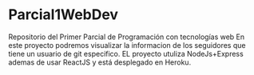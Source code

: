 # Parcial1WebDev

Repositorio del Primer Parcial de Programación con tecnologías web En este proyecto podremos visualizar la informacion de los seguidores que tiene un usuario de git especifico.
EL proyecto utuliza NodeJs+Express ademas de usar ReactJS y está desplegado en Heroku.
